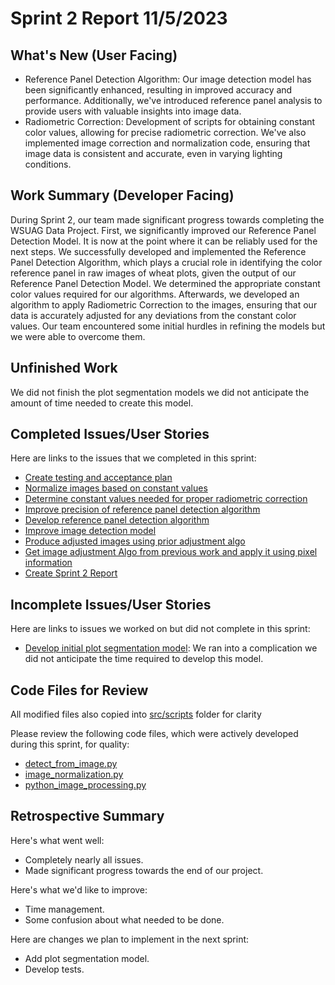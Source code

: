 # Sprint 2 Report 11/5/2023

## What's New (User Facing)
 * Reference Panel Detection Algorithm: Our image detection model has been significantly enhanced, resulting in improved accuracy and performance. Additionally, we've introduced reference panel analysis to provide users with valuable insights into image data.
 * Radiometric Correction: Development of scripts for obtaining constant color values, allowing for precise radiometric correction. We've also implemented image correction and normalization code, ensuring that image data is consistent and accurate, even in varying lighting conditions.


## Work Summary (Developer Facing)
During Sprint 2, our team made significant progress towards completing the WSUAG Data Project. First, we significantly improved our Reference Panel Detection Model. It is now at the point where it can be reliably used for the next steps. We successfully developed and implemented the Reference Panel Detection Algorithm, which plays a crucial role in identifying the color reference panel in raw images of wheat plots, given the output of our Reference Panel Detection Model. We determined the appropriate constant color values required for our algorithms. Afterwards, we developed an algorithm to apply Radiometric Correction to the images, ensuring that our data is accurately adjusted for any deviations from the constant color values. Our team encountered some initial hurdles in refining the models but we were able to overcome them.

## Unfinished Work
We did not finish the plot segmentation models we did not anticipate the amount of time needed to create this model.


## Completed Issues/User Stories
Here are links to the issues that we completed in this sprint:

 * [Create testing and acceptance plan](https://github.com/WSUCptSCapstone-F23-S24/wsuag-arduinoapp/issues/31)
 * [Normalize images based on constant values](https://github.com/WSUCptSCapstone-F23-S24/wsuag-arduinoapp/issues/30)
 * [Determine constant values needed for proper radiometric correction](https://github.com/WSUCptSCapstone-F23-S24/wsuag-arduinoapp/issues/29)
 * [Improve precision of reference panel detection algorithm](https://github.com/WSUCptSCapstone-F23-S24/wsuag-arduinoapp/issues/28)
 * [Develop reference panel detection algorithm](https://github.com/WSUCptSCapstone-F23-S24/wsuag-arduinoapp/issues/27)
 * [Improve image detection model](https://github.com/WSUCptSCapstone-F23-S24/wsuag-arduinoapp/issues/26)
 * [Produce adjusted images using prior adjustment algo](https://github.com/WSUCptSCapstone-F23-S24/wsuag-arduinoapp/issues/9)
 * [Get image adjustment Algo from previous work and apply it using pixel information](https://github.com/WSUCptSCapstone-F23-S24/wsuag-arduinoapp/issues/7)
 * [Create Sprint 2 Report](https://github.com/WSUCptSCapstone-F23-S24/wsuag-arduinoapp/issues/23)


 ## Incomplete Issues/User Stories
 Here are links to issues we worked on but did not complete in this sprint:
 
 * [Develop initial plot segmentation model](https://github.com/WSUCptSCapstone-F23-S24/wsuag-arduinoapp/issues/32): We ran into a complication we did not anticipate the time required to develop this model.


## Code Files for Review
All modified files also copied into [src/scripts](https://github.com/WSUCptSCapstone-F23-S24/wsuag-arduinoapp/tree/main/src) folder for clarity

Please review the following code files, which were actively developed during this sprint, for quality:
 * [detect_from_image.py](https://github.com/WSUCptSCapstone-F23-S24/wsuag-arduinoapp/blob/main/src/tf2.0/models/research/object_detection/detect_from_image.py)
 * [image_normalization.py](https://github.com/WSUCptSCapstone-F23-S24/wsuag-arduinoapp/blob/main/src/tf2.0/models/research/object_detection/image_normalization.py)
 * [python_image_processing.py](https://github.com/WSUCptSCapstone-F23-S24/wsuag-arduinoapp/blob/main/src/tf2.0/models/research/object_detection/python_image_processing.py)
 

## Retrospective Summary
Here's what went well:
  * Completely nearly all issues.
  * Made significant progress towards the end of our project.
 
Here's what we'd like to improve:
   * Time management.
   * Some confusion about what needed to be done.
  
Here are changes we plan to implement in the next sprint:
   * Add plot segmentation model.
   * Develop tests.
